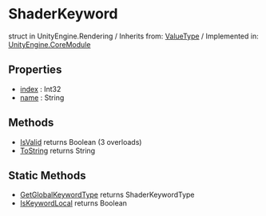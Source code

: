 # ShaderKeyword
struct in UnityEngine.Rendering
 / Inherits from: <a href="https://docs.unity3d.com/6000.1/Documentation/ScriptReference/ValueType.html">ValueType</a> / Implemented in: <a href="https://docs.unity3d.com/6000.1/Documentation/ScriptReference/UnityEngine.CoreModule.html">UnityEngine.CoreModule</a>

## Properties
- <a href="https://docs.unity3d.com/6000.1/Documentation/ScriptReference/ShaderKeyword-index.html">index</a> : Int32
- <a href="https://docs.unity3d.com/6000.1/Documentation/ScriptReference/ShaderKeyword-name.html">name</a> : String

## Methods
- <a href="https://docs.unity3d.com/6000.1/Documentation/ScriptReference/ShaderKeyword.IsValid.html">IsValid</a> returns Boolean (3 overloads)
- <a href="https://docs.unity3d.com/6000.1/Documentation/ScriptReference/ShaderKeyword.ToString.html">ToString</a> returns String

## Static Methods
- <a href="https://docs.unity3d.com/6000.1/Documentation/ScriptReference/ShaderKeyword.GetGlobalKeywordType.html">GetGlobalKeywordType</a> returns ShaderKeywordType
- <a href="https://docs.unity3d.com/6000.1/Documentation/ScriptReference/ShaderKeyword.IsKeywordLocal.html">IsKeywordLocal</a> returns Boolean
